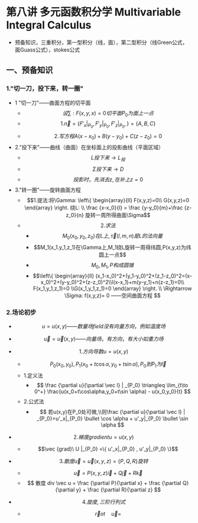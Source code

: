 # 第八讲 多元函数积分学 Multivariable Integral Calculus
* 预备知识，三重积分，第一型积分（线，面），第二型积分（线Green公式，面Guass公式），stokes公式 

## 一、预备知识
### 1."切一刀，投下来，转一圈"
* 1 "切一刀"——曲面方程的切平面
    * $$设\sum : F(x,y,x)=0 切平面 P_0为面上一点$$
    * $$1. \vec n = \{ F'_x|_{P_0}, F'_y|_{P_0}, F'_z|_{P_0}, \} = \{A,B,C\}$$
    * $$ 2. 写方程 A(x-x_0)+B(y-y_0)+C(z-z_0) = 0 $$
* 2."投下来"——曲线（曲面）在坐标面上的投影曲线（平面区域）
    * $$ L 投下来\rightarrow L_投$$ 
    * $$ \Sigma 投下来\rightarrow D$$
    * $$ 投影时，先消去z,在补上z=0$$
* 3."转一圈"——旋转曲面方程
    * $$1.提法:将\Gamma: \left\{ \begin{array}{ll} F(x,y,z)=0\\ G(x,y,z)=0    \end{array} \right. 绕L: \\ \frac {x-x_0}{l} =  \frac {y-y_0}{m}+\frac {z-z_0}{n} 旋转一周所得曲面\Sigma$$ 
    * $$2.求法$$
        * $$M_0(x_0,y_0,z_0)在L上, \vec \tau (l,m,n)是L的法向量 $$
        * $$M_1(x_1.y_1,z_1)在\Gamma上,M_1绕L旋转一周得纬圆,P(x,y,z)为纬圆上一点$$
        * $$ M_0,M_1,P构成圆锥$$
        * $$\left\{ \begin{array}{ll} (x_1-x_0)^2+(y_1-y_0)^2+(z_1-z_0)^2=(x-x_0)^2+(y-y_0)^2+(z-z_0)^2\\l(x-x_1)+m(y-y_1)+n(z-z_1)=0\\F(x_1,y_1,z_1)=0 \\G(x_1,y_1,z_1)=0    \end{array} \right.  \\ \Rightarrow \Sigma: f(x,y,z)= 0 ——空间曲面方程 $$

### 2.场论初步
* $$u=u(x,y) —— 数量场 field 没有向量方向，例如温度场$$
* $$\vec u = \vec u(x,y) —— 向量场，有方向，有大小 如重力场$$

* $$1.方向导数 u=u(x,y)$$             
    * $$P_0(x_0,y_0), P_1(x_0+t\cos\alpha,y_0+t\sin \alpha),P_0到P_1为\vec l$$
    * 1.定义法 
        * $$ \frac {\partial u}{\partial \vec l} | _{P_0} \triangleq \lim_{t\to 0^+} \frac{u(x_0+t\cos\alpha,y_0+t\sin \alpha) - u(x_0,y_0}{t} $$
    * 2.公式法
        * $$ 若u(x,y)在P_0处可微,\\则\frac {\partial u}{\partial \vec l} | _{P_0}=u'_x|_{P_0} \bullet \cos \alpha + u'_y|_{P_0} \bullet \sin \alpha $$

* $$2.梯度gradient u=u(x,y) $$
    * $$\vec {grad}\ U |_{P_0} =\{ u'_x|_{P_0} , u'_y|_{P_0} \}$$
    
* $$3.散度 \vec u = \vec u(x,y,z) = \{P,Q,R\} 旋转 $$
    * $$ \vec u = P(x,y,z)\vec i + Q\vec j + R\vec k  $$
    * $$ 散度 div \vec u = \frac {\partial P}{\partial x} + \frac {\partial Q}{\partial y} + \frac {\partial R}{\partial z} $$
    
* $$4.旋度, 三阶行列式$$
    * $$ \vec rot \quad \vec u =  $$



